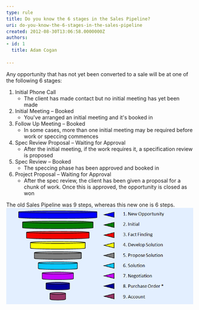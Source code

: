 ```yaml
---
type: rule
title: Do you know the 6 stages in the Sales Pipeline?
uri: do-you-know-the-6-stages-in-the-sales-pipeline
created: 2012-08-30T13:06:58.0000000Z
authors:
- id: 1
  title: Adam Cogan

---
```


Any opportunity that has not yet been converted to a sale will be at one of the following 6 stages:
 
1. Initial Phone Call
    - The client has made contact but no initial meeting has yet been made
2. Initial Meeting – Booked
    - You've arranged an initial meeting and it's booked in
3. Follow Up Meeting – Booked
    - In some cases, more than one initial meeting may be required before work or speccing commences
4. Spec Review Proposal – Waiting for Approval
    - After the initial meeting, if the work requires it, a specification review is proposed
5. Spec Review – Booked
    - The speccing phase has been approved and booked in
6. Project Proposal – Waiting for Approval
    - After the spec review, the client has been given a proposal for a chunk of work. Once this is approved, the opportunity is closed as won


The old Sales Pipeline was 9 steps, whereas this new one is 6 steps.
![ Bad Example – the old sales pipeline![the new sales pipeline](new-sales-pipeline.jpg)](old-sales-pipeline.jpg)
